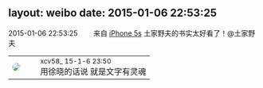 layout: weibo
date: 2015-01-06 22:53:25
---
<meta name="referrer" content="no-referrer" />

2015-01-06 22:53:25  &nbsp;&nbsp;&nbsp;&nbsp;&nbsp;&nbsp; 来自 <a href="sinaweibo://customweibosource" rel="nofollow">iPhone 5s</a>
土家野夫的书实太好看了！@土家野夫 ​​​

<table style="width: 100%;">
  <tr>
    <td style="width: 40px;"><img style="border-radius:50%" src="https://tva3.sinaimg.cn/crop.0.0.1242.1242.50/801f7e9ajw8f3peekcgoqj20yi0yidg9.jpg?KID=imgbed,tva&Expires=1624464463&ssig=4ngvOzbgE6"></td>
    <td colspan="2"><small>xcv58_ 15-1-6 23:50</small><br/>用徐晓的话说 就是文字有灵魂</td>
  </tr>
</table>
